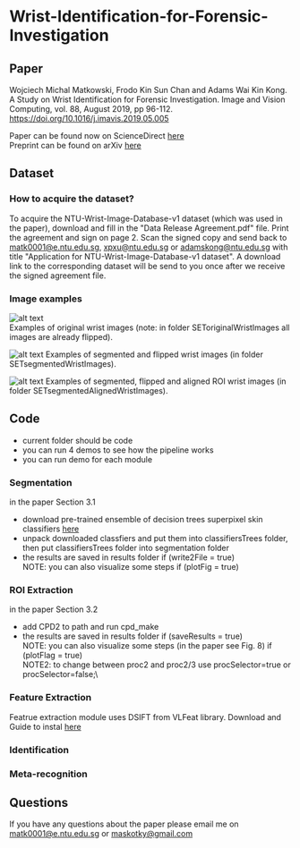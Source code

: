 # Wrist-Identification-for-Forensic-Investigation

## Paper
Wojciech Michal Matkowski, Frodo Kin Sun Chan and Adams Wai Kin Kong. A Study on Wrist Identification for Forensic Investigation. Image and Vision Computing, vol. 88, August 2019, pp 96-112. https://doi.org/10.1016/j.imavis.2019.05.005

Paper can be found now on ScienceDirect [here](https://www.sciencedirect.com/science/article/pii/S0262885619300733)\
Preprint can be found on arXiv [here](https://arxiv.org/pdf/1910.03213.pdf)

## Dataset
### How to acquire the dataset?
To acquire the NTU-Wrist-Image-Database-v1 dataset (which was used in the paper), download and fill in the "Data Release Agreement.pdf" file. Print the agreement and sign on page 2. Scan the signed copy and send back to matk0001@e.ntu.edu.sg, xpxu@ntu.edu.sg or adamskong@ntu.edu.sg with title "Application for NTU-Wrist-Image-Database-v1 dataset". A download link to the corresponding dataset will be send to you once after we receive the signed agreement file.

### Image examples
![alt text](https://github.com/matkowski-voy/Wrist-Identification-for-Forensic-Investigation/blob/master/originalImages.png)\
Examples of original wrist images (note: in folder SEToriginalWristImages all images are already flipped). 

![alt text](https://github.com/matkowski-voy/Wrist-Identification-for-Forensic-Investigation/blob/master/segmentedImages.png)
Examples of segmented and flipped wrist images (in folder SETsegmentedWristImages). 

![alt text](https://github.com/matkowski-voy/Wrist-Identification-for-Forensic-Investigation/blob/master/segmentedROIImages.png)
Examples of segmented, flipped and aligned ROI wrist images (in folder SETsegmentedAlignedWristImages). 

## Code
- current folder should be code
- you can run 4 demos to see how the pipeline works
- you can run demo for each module 
### Segmentation
in the paper Section 3.1
- download pre-trained ensemble of decision trees superpixel skin classifiers [here](https://www.dropbox.com/s/zjkgms09zcf9eik/classifiersTrees.zip?dl=0)
- unpack downloaded classfiers and put them into classifiersTrees folder, then put classifiersTrees folder into segmentation folder
- the results are saved in results folder if (write2File = true)\
NOTE: you can also visualize some steps if (plotFig = true)

### ROI Extraction
in the paper Section 3.2
- add CPD2 to path and run cpd_make
- the results are saved in results folder if (saveResults = true)\
NOTE: you can also visualize some steps (in the paper see Fig. 8) if (plotFlag = true)\
NOTE2: to change between proc2 and proc2/3 use procSelector=true or procSelector=false;\

### Feature Extraction
Featrue extraction module uses DSIFT from VLFeat library. Download and Guide to instal [here](https://www.vlfeat.org/install-matlab.html) 
### Identification

### Meta-recognition

## Questions
If you have any questions about the paper please email me on matk0001@e.ntu.edu.sg or maskotky@gmail.com
